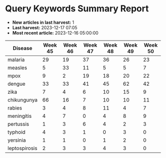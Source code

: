 # Query Keywords Summary Report

- **New articles in last harvest:** 1
- **Last harvest:** 2023-12-17 07:05
- **Most recent article:** 2023-12-16 05:00:00

| Disease | Week 45 | Week 46 | Week 47 | Week 48 | Week 49 | Week 50 |
|--|-|-|-|-|-|-|
| malaria | 29 | 19 | 37 | 36 | 26 | 23 |
| measles | 5 | 33 | 11 | 5 | 5 | 7 |
| mpox | 9 | 2 | 19 | 18 | 20 | 22 |
| dengue | 33 | 33 | 41 | 45 | 62 | 42 |
| zika | 7 | 4 | 6 | 10 | 15 | 9 |
| chikungunya | 66 | 16 | 7 | 10 | 10 | 11 |
| rabies | 3 | 4 | 8 | 11 | 4 | 7 |
| meningitis | 4 | 7 | 0 | 4 | 8 | 9 |
| pertussis | 1 | 3 | 6 | 4 | 2 | 3 |
| typhoid | 4 | 3 | 1 | 0 | 3 | 0 |
| yersinia | 1 | 1 | 0 | 1 | 2 | 0 |
| leptospirosis | 2 | 3 | 3 | 4 | 3 | 0 |
